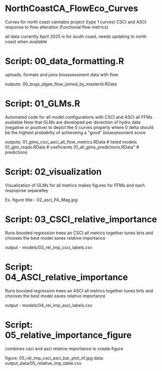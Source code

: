 # NorthCoastCA_FlowEco_Curves

Curves for north coast cannabis project (type 1 curves)
CSCI and ASCI response to flow alteration (functional flow metrics)

all data currently April 2025 is for south coast, needs updating to north coast when available

# Script: 00_data_formatting.R

uploads, formats and joins bioassessment data with flow

outputs:
00_bugs_algae_flow_joined_by_masterid.RData

# Script: 01_GLMs.R

Automated code for all model configurations with CSCI and ASCI
all FFMs available
Note that GLMs are developed per dorection of hydro data (negative or positive) to 
depict the S curves properly where 0 delta should be the highest probabilty of achieveing a "good" bioassessment score

outputs:
01_glms_csci_asci_all_flow_metrics.RData # listed models
01_glm_rsqds.RData # coeficients
01_all_glms_predictions.RData" # predictions

# Script: 02_visualization

Visualization of GLMs for all metrics 
makes figures for FFMs and each respopnse separatley

Ex. figure title - 02_asci_FA_Mag.jpg

# Script: 03_CSCI_relative_importance

Runs boosted regression trees an CSCI
all metrics together
tunes brts and chooses the best model
saves relative importance

output - 
models/03_rel_imp_csci_labels.csv

# Script: 04_ASCI_relative_importance

Runs boosted regression trees an ASCI
all metrics together
tunes brts and chooses the best model
saves relative importance

output - 
models/04_rel_imp_asci_labels.csv

# Script: 05_relative_importance_figure

combines csci and asci relative importance to create figure

figure: 05_rel_imp_csci_asci_bar_plot_n1.jpg
data: output_data/05_relative_imp_table.csv

